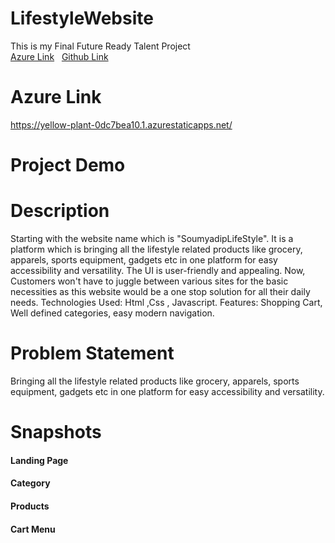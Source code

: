 # LifestyleWebsite
This is my Final Future Ready Talent Project <br>
<a href="https://yellow-plant-0dc7bea10.1.azurestaticapps.net/">Azure Link</a>&nbsp;&nbsp; <a href="https://soumyadip1245.github.io/LifestyleWebsite/">Github Link</a>


# Azure Link
https://yellow-plant-0dc7bea10.1.azurestaticapps.net/
# Project Demo

# Description
Starting with the website name which is "SoumyadipLifeStyle". It is a platform which is bringing all the lifestyle related products like grocery, apparels, sports equipment, gadgets etc in one platform for easy accessibility and versatility. The UI is user-friendly and appealing. Now, Customers won't have to juggle between various sites for the basic necessities as this website would be a one stop solution for all their daily needs. Technologies Used: Html ,Css , Javascript. Features: Shopping Cart, Well defined categories, easy modern navigation.
# Problem Statement
Bringing all the lifestyle related products like grocery, apparels, sports equipment, gadgets etc in one platform for easy accessibility and versatility. 
# Snapshots
<h4>Landing Page</h4>
<h4>Category</h4>
<h4>Products</h4>
<h4>Cart Menu</h4>

